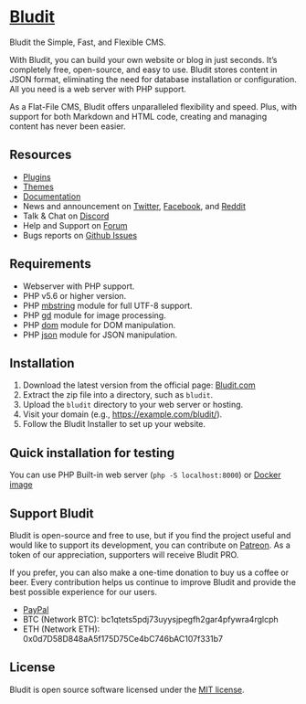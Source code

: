 # [Bludit](https://www.bludit.com/)

Bludit the Simple, Fast, and Flexible CMS.

With Bludit, you can build your own website or blog in just seconds. It’s completely free, open-source, and easy to use. Bludit stores content in JSON format, eliminating the need for database installation or configuration. All you need is a web server with PHP support.

As a Flat-File CMS, Bludit offers unparalleled flexibility and speed. Plus, with support for both Markdown and HTML code, creating and managing content has never been easier.

## Resources

- [Plugins](https://plugins.bludit.com)
- [Themes](https://themes.bludit.com)
- [Documentation](https://docs.bludit.com)
- News and announcement on [Twitter](https://twitter.com/bludit), [Facebook](https://www.facebook.com/bluditcms), and [Reddit](https://www.reddit.com/r/bludit/)
- Talk & Chat on [Discord](https://discord.gg/CFaXEdZWds)
- Help and Support on [Forum](https://forum.bludit.org)
- Bugs reports on [Github Issues](https://github.com/bludit/bludit/issues)

## Requirements

- Webserver with PHP support.
- PHP v5.6 or higher version.
- PHP [mbstring](http://php.net/manual/en/book.mbstring.php) module for full UTF-8 support.
- PHP [gd](http://php.net/manual/en/book.image.php) module for image processing.
- PHP [dom](http://php.net/manual/en/book.dom.php) module for DOM manipulation.
- PHP [json](http://php.net/manual/en/book.json.php) module for JSON manipulation.

## Installation

1. Download the latest version from the official page: [Bludit.com](https://www.bludit.com)
2. Extract the zip file into a directory, such as `bludit`.
3. Upload the `bludit` directory to your web server or hosting.
4. Visit your domain (e.g., https://example.com/bludit/).
5. Follow the Bludit Installer to set up your website.

## Quick installation for testing

You can use PHP Built-in web server (`php -S localhost:8000`) or [Docker image](https://hub.docker.com/r/bludit/docker/)

## Support Bludit

Bludit is open-source and free to use, but if you find the project useful and would like to support its development, you can contribute on [Patreon](https://www.patreon.com/bePatron?c=921115&rid=2458860). As a token of our appreciation, supporters will receive Bludit PRO.

If you prefer, you can also make a one-time donation to buy us a coffee or beer. Every contribution helps us continue to improve Bludit and provide the best possible experience for our users.

- [PayPal](https://www.paypal.me/bludit/10)
- BTC (Network BTC): bc1qtets5pdj73uyysjpegfh2gar4pfywra4rglcph
- ETH (Network ETH): 0x0d7D58D848aA5f175D75Ce4bC746bAC107f331b7

## License

Bludit is open source software licensed under the [MIT license](https://tldrlegal.com/license/mit-license).
